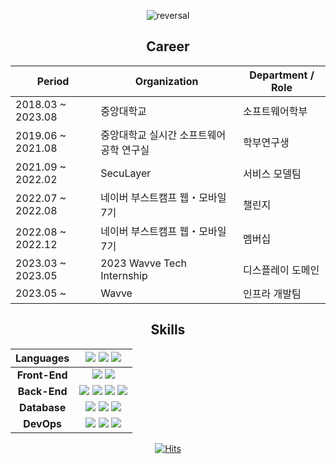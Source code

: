<div align=center> 

![reversal](https://capsule-render.vercel.app/api?type=rect&text=essential2189&fontAlign=30&fontSize=30&desc=Backend%20Developer&descAlign=67&descAlignY=50&theme=dark)

## Career
| **Period** | **Organization** | **Department / Role** |
| --- | --- | --- |
| 2018.03 ~ 2023.08 | 중앙대학교 | 소프트웨어학부 |
| 2019.06 ~ 2021.08 | 중앙대학교 실시간 소프트웨어공학 연구실 | 학부연구생 | 
| 2021.09 ~ 2022.02 | SecuLayer | 서비스 모델팀 |
| 2022.07 ~ 2022.08 | 네이버 부스트캠프 웹・모바일 7기 | 챌린지 |
| 2022.08 ~ 2022.12 | 네이버 부스트캠프 웹・모바일 7기 | 멤버십 |
| 2023.03 ~ 2023.05 | 2023 Wavve Tech Internship | 디스플레이 도메인 |
| 2023.05 ~ | Wavve | 인프라 개발팀 |

## Skills
|**Languages**|<img src="https://img.shields.io/badge/Python-3776AB?style=flat-square&logo=python&logoColor=white"> <img src="https://img.shields.io/badge/TypeScript-3178C6?style=flat-square&logo=typescript&logoColor=white"> <img src="https://img.shields.io/badge/Go-00ADD8?style=flat-square&logo=go&logoColor=white">|
| :-----------: | :-------------: |
|**Front-End**|<img src="https://img.shields.io/badge/React-61DAFB?style=flat-square&logo=react&logoColor=black"> <img src="https://img.shields.io/badge/styled_component-DB7093?style=flat-square&logo=styled-components&logoColor=white">|
|**Back-End**|<img src="https://img.shields.io/badge/NestJS-E0234E?style=flat-square&logo=Nestjs&logoColor=white"> <img src="https://img.shields.io/badge/Node.js-339933?style=flat-square&logo=Node.js&logoColor=white"> <img src="https://img.shields.io/badge/Express-000000?style=fflat-square&logo=express&logoColor=white"> <img src="https://img.shields.io/badge/Fiber-00ADD8?style=flat-square&logo=Fiber&logoColor=white">|
|**Database**|<img src="https://img.shields.io/badge/MySQL-4479A1?style=flat-square&logo=mysql&logoColor=white"> <img src="https://img.shields.io/badge/MongoDB-47A248?style=fflat-square&logo=mongodb&logoColor=white"> <img src="https://img.shields.io/badge/Redis-DC382D?style=flat-square&logo=redis&logoColor=white">|
|**DevOps**|<img src="https://img.shields.io/badge/NGINX-009639?style=flat-square&logo=nginx&logoColor=white"> <img src="https://img.shields.io/badge/Docker-2496ED?style=flat-square&logo=docker&logoColor=white"> <img src="https://img.shields.io/badge/PM2-2B037A?style=flat-square&logo=pm2&logoColor=white">|

[![Hits](https://hits.seeyoufarm.com/api/count/incr/badge.svg?url=https%3A%2F%2Fgithub.com%2Fessential2189&count_bg=%23888888&title_bg=%23353535&icon=&icon_color=%23FFFFFF&title=hits&edge_flat=true)](https://hits.seeyoufarm.com)
</div>
